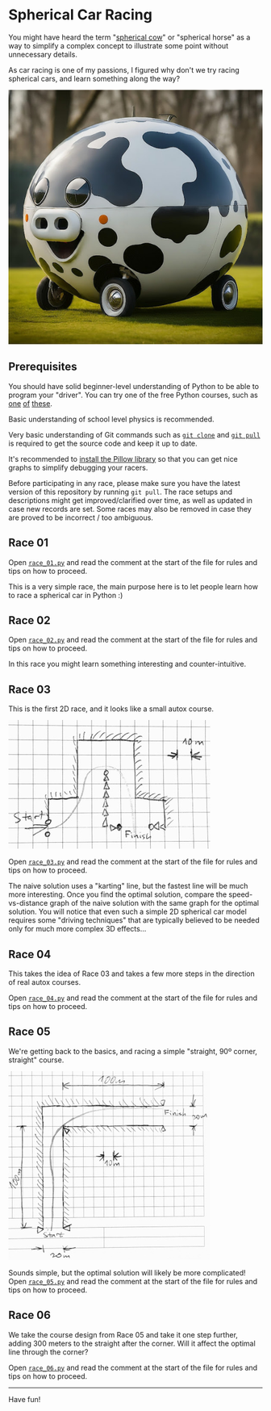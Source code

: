 # Spherical Car Racing

You might have heard the term
"[spherical cow](https://en.wikipedia.org/wiki/Spherical_cow)"
or "spherical horse" as a way to simplify a complex concept to illustrate some
point without unnecessary details.

As car racing is one of my passions, I figured why don't we try racing spherical
cars, and learn something along the way?

![A spherical car](images/spherical-cow-car.jpg)

## Prerequisites

You should have solid beginner-level understanding of Python to be able to program
your "driver". You can try one of the free Python courses, such as
[one](https://www.mathplanet.com/education/programming)
[of](https://www.coursera.org/professional-certificates/google-it-automation)
[these](https://www.udemy.com/course/math-with-python/).

Basic understanding of school level physics is recommended.

Very basic understanding of Git commands such as
[`git clone`](https://docs.github.com/en/repositories/creating-and-managing-repositories/cloning-a-repository)
and
[`git pull`](https://docs.github.com/en/get-started/using-git/getting-changes-from-a-remote-repository)
is required to get the source code and keep it up to date.

It's recommended to
[install the Pillow library](https://pillow.readthedocs.io/en/stable/installation.html)
so that you can get nice graphs to simplify debugging your racers.

Before participating in any race, please make sure you have the latest version
of this repository by running `git pull`. The race setups and descriptions might
get improved/clarified over time, as well as updated in case new records are set.
Some races may also be removed in case they are proved to be incorrect / too ambiguous.

## Race 01

Open [`race_01.py`](race_01.py) and read the comment at the start of the file
for rules and tips on how to proceed.

This is a very simple race, the main purpose here is to let people learn how to
race a spherical car in Python :)

## Race 02

Open [`race_02.py`](race_02.py) and read the comment at the start of the file
for rules and tips on how to proceed.

In this race you might learn something interesting and counter-intuitive.

## Race 03

This is the first 2D race, and it looks like a small autox course.

![Race 03 course layout](images/race-03-course.jpg)

Open [`race_03.py`](race_03.py) and read the comment at the start of the file
for rules and tips on how to proceed.

The naive solution uses a "karting" line, but the fastest line will be much
more interesting. Once you find the optimal solution, compare the
speed-vs-distance graph of the naive solution with the same graph for the
optimal solution. You will notice that even such a simple 2D spherical car model
requires some "driving techniques" that are typically believed to be needed only
for much more complex 3D effects...

## Race 04

This takes the idea of Race 03 and takes a few more steps in the direction of
real autox courses.

Open [`race_04.py`](race_04.py) and read the comment at the start of the file
for rules and tips on how to proceed.

## Race 05

We're getting back to the basics, and racing a simple "straight, 90º corner,
straight" course.

![Race 05 course layout](images/race-05-course.jpg)

Sounds simple, but the optimal solution will likely be more
complicated! Open [`race_05.py`](race_05.py) and read the comment at the
start of the file for rules and tips on how to proceed.

## Race 06

We take the course design from Race 05 and take it one step further, adding
300 meters to the straight after the corner. Will it affect the optimal line
through the corner?

Open [`race_06.py`](race_06.py) and read the comment at the start of the file
for rules and tips on how to proceed.

---

Have fun!
